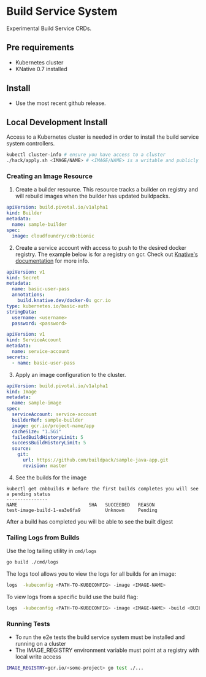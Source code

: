 # Build Service System

Experimental Build Service CRDs.

## Pre requirements

- Kubernetes cluster
- KNative 0.7 installed

## Install

- Use the most recent github release.

## Local Development Install

Access to a Kubernetes cluster is needed in order to install the build service system controllers.

```bash
kubectl cluster-info # ensure you have access to a cluster
./hack/apply.sh <IMAGE/NAME> # <IMAGE/NAME> is a writable and publicly accessible location 
```

### Creating an Image Resource

1. Create a builder resource. This resource tracks a builder on registry and will rebuild images when the builder has updated buildpacks. 
```yaml
apiVersion: build.pivotal.io/v1alpha1
kind: Builder
metadata:
  name: sample-builder
spec:
  image: cloudfoundry/cnb:bionic
``` 
2. Create a service account with access to push to the desired docker registry. The example below is for a registry on gcr. Check out [Knative's documentation](https://knative.dev/docs/build/auth/) for more info. 

```yaml
apiVersion: v1
kind: Secret
metadata:
  name: basic-user-pass
  annotations:
    build.knative.dev/docker-0: gcr.io 
type: kubernetes.io/basic-auth
stringData:
  username: <username>
  password: <password>
```

```yaml
apiVersion: v1
kind: ServiceAccount
metadata:
  name: service-account
secrets:
  - name: basic-user-pass
```
 
3. Apply an image configuration to the cluster.  

```yaml
apiVersion: build.pivotal.io/v1alpha1
kind: Image
metadata:
  name: sample-image
spec:
  serviceAccount: service-account 
  builderRef: sample-builder
  image: gcr.io/project-name/app
  cacheSize: "1.5Gi"
  failedBuildHistoryLimit: 5
  successBuildHistoryLimit: 5
  source:
    git:
      url: https://github.com/buildpack/sample-java-app.git
      revision: master
```

4.  See the builds for the image 

```builds
kubectl get cnbbuilds # before the first builds completes you will see a pending status
---------------
NAME                          SHA   SUCCEEDED   REASON
test-image-build-1-ea3e6fa9         Unknown     Pending

```

After a build has completed you will be able to see the built digest

### Tailing Logs from Builds

Use the log tailing utility in `cmd/logs`

```bash
go build ./cmd/logs
```

The logs tool allows you to view the logs for all builds for an image: 

```bash
logs  -kubeconfig <PATH-TO-KUBECONFIG> -image <IMAGE-NAME>
```

To view logs from a specific build use the build flag:  

```bash
logs  -kubeconfig <PATH-TO-KUBECONFIG> -image <IMAGE-NAME> -build <BUILD-NUMBER>
```

### Running Tests

* To run the e2e tests the build service system must be installed and running on a cluster
* The IMAGE_REGISTRY environment variable must point at a registry with local write access 

```bash
IMAGE_REGISTRY=gcr.io/<some-project> go test ./...
```